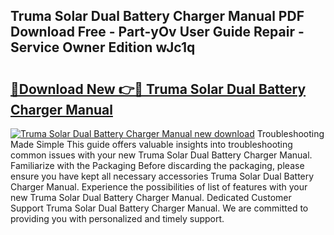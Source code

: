 ## Truma Solar Dual Battery Charger Manual PDF Download Free - Part-yOv User Guide Repair - Service Owner Edition wJc1q

# <h2><a href="http://cf18370.oget.top/?id=Truma+Solar+Dual+Battery+Charger+Manual">🔗Download New 👉🔴 Truma Solar Dual Battery Charger Manual</a></h2>

[![Truma Solar Dual Battery Charger Manual new download](https://i.imgur.com/5g1atiW.png)](http://cf18370.oget.top/?id=Truma+Solar+Dual+Battery+Charger+Manual)
Troubleshooting Made Simple This guide offers valuable insights into troubleshooting common issues with your new Truma Solar Dual Battery Charger Manual. Familiarize with the Packaging Before discarding the packaging, please ensure you have kept all necessary accessories Truma Solar Dual Battery Charger Manual. Experience the possibilities of list of features with your new Truma Solar Dual Battery Charger Manual. Dedicated Customer Support Truma Solar Dual Battery Charger Manual. We are committed to providing you with personalized and timely support.
